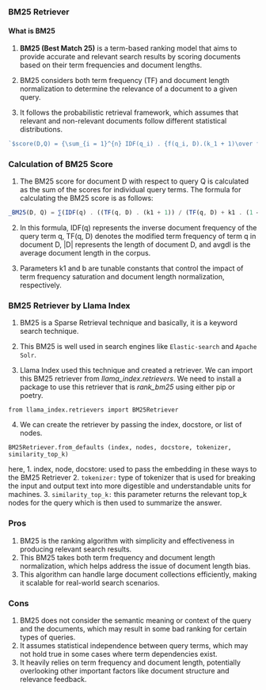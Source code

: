 ### BM25 Retriever

#### What is BM25

1. **BM25 (Best Match 25)** is a term-based ranking model that aims to provide
   accurate and relevant search results by scoring documents based on their term
   frequencies and document lengths.

2. BM25 considers both term frequency (TF) and document length normalization to
   determine the relevance of a document to a given query.

3. It follows the probabilistic retrieval framework, which assumes that relevant
   and non-relevant documents follow different statistical distributions.

```js
`$score(D,Q) = {\sum_{i = 1}^{n} IDF(q_i) . {f(q_i, D).(k_1 + 1)\over f(q_i, D) +k_1 . (1 - b + b.{|D| \over avgdl})}}$`;
```

### Calculation of BM25 Score

1. The BM25 score for document D with respect to query Q is calculated as the
   sum of the scores for individual query terms. The formula for calculating the
   BM25 score is as follows:

```js
_BM25(D, Q) = ∑(IDF(q) . ((TF(q, D) . (k1 + 1)) / (TF(q, D) + k1 . (1 — b + b . (|D| / avgdl)))))_
```

2. In this formula, IDF(q) represents the inverse document frequency of the
   query term q, TF(q, D) denotes the modified term frequency of term q in
   document D, |D| represents the length of document D, and avgdl is the average
   document length in the corpus.

3. Parameters k1 and b are tunable constants that control the impact of term
   frequency saturation and document length normalization, respectively.

### BM25 Retriever by Llama Index

1. BM25 is a Sparse Retrieval technique and basically, it is a keyword search
   technique.

2. This BM25 is well used in search engines like `Elastic-search` and
   `Apache Solr`.

3. Llama Index used this technique and created a retriever. We can import this
   BM25 retriever from _llama_index.retrievers_. We need to install a package to
   use this retriever that is _rank_bm25_ using either pip or poetry.

`from llama_index.retrievers import BM25Retriever`

4. We can create the retriever by passing the index, docstore, or list of nodes.

`BM25Retriever.from_defaults (index, nodes, docstore, tokenizer, similarity_top_k)`

here, 1. index, node, docstore: used to pass the embedding in these ways to the
BM25 Retriever 2. `tokenizer:` type of tokenizer that is used for breaking the
input and output text into more digestible and understandable units for
machines. 3. `similarity_top_k:` this parameter returns the relevant top_k nodes
for the query which is then used to summarize the answer.

### Pros

1. BM25 is the ranking algorithm with simplicity and effectiveness in producing
   relevant search results.
2. This BM25 takes both term frequency and document length normalization, which
   helps address the issue of document length bias.
3. This algorithm can handle large document collections efficiently, making it
   scalable for real-world search scenarios.

### Cons

1. BM25 does not consider the semantic meaning or context of the query and the
   documents, which may result in some bad ranking for certain types of queries.
2. It assumes statistical independence between query terms, which may not hold
   true in some cases where term dependencies exist.
3. It heavily relies on term frequency and document length, potentially
   overlooking other important factors like document structure and relevance
   feedback.
